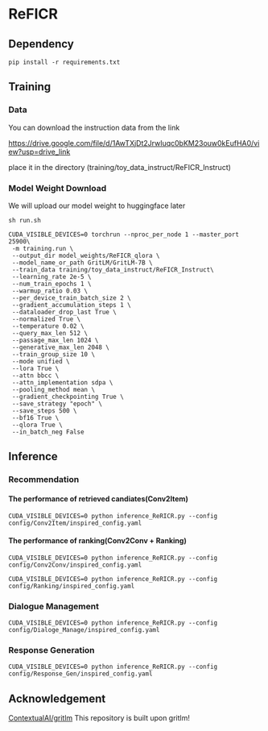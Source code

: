 # ReFICR
## Dependency
`pip install -r requirements.txt`

## Training
### Data
You can download the instruction data from the link

https://drive.google.com/file/d/1AwTXjDt2JrwIuqc0bKM23ouw0kEufHA0/view?usp=drive_link

place it in the directory (training/toy_data_instruct/ReFICR_Instruct)

### Model Weight Download
We will upload our model weight to huggingface later

`sh run.sh`
```
CUDA_VISIBLE_DEVICES=0 torchrun --nproc_per_node 1 --master_port 25900\
 -m training.run \
 --output_dir model_weights/ReFICR_qlora \
 --model_name_or_path GritLM/GritLM-7B \
 --train_data training/toy_data_instruct/ReFICR_Instruct\
 --learning_rate 2e-5 \
 --num_train_epochs 1 \
 --warmup_ratio 0.03 \
 --per_device_train_batch_size 2 \
 --gradient_accumulation_steps 1 \
 --dataloader_drop_last True \
 --normalized True \
 --temperature 0.02 \
 --query_max_len 512 \
 --passage_max_len 1024 \
 --generative_max_len 2048 \
 --train_group_size 10 \
 --mode unified \
 --lora True \
 --attn bbcc \
 --attn_implementation sdpa \
 --pooling_method mean \
 --gradient_checkpointing True \
 --save_strategy "epoch" \
 --save_steps 500 \
 --bf16 True \
 --qlora True \
 --in_batch_neg False
 ```

## Inference
### Recommendation
#### The performance of retrieved candiates(Conv2Item)
`CUDA_VISIBLE_DEVICES=0 python inference_ReRICR.py --config config/Conv2Item/inspired_config.yaml`
#### The performance of ranking(Conv2Conv + Ranking)
`CUDA_VISIBLE_DEVICES=0 python inference_ReRICR.py --config config/Conv2Conv/inspired_config.yaml`

`CUDA_VISIBLE_DEVICES=0 python inference_ReRICR.py --config config/Ranking/inspired_config.yaml`
### Dialogue Management
`CUDA_VISIBLE_DEVICES=0 python inference_ReRICR.py --config config/Dialoge_Manage/inspired_config.yaml`
### Response Generation
`CUDA_VISIBLE_DEVICES=0 python inference_ReRICR.py --config config/Response_Gen/inspired_config.yaml`

## Acknowledgement
[ContextualAI/gritlm](https://github.com/ContextualAI/gritlm) This repository is built upon gritlm!
